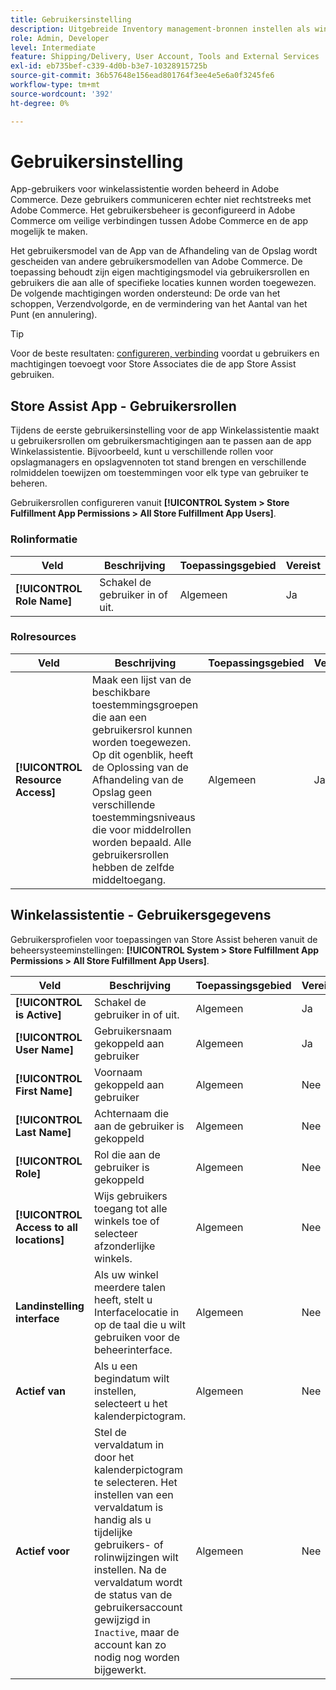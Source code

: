 ```yaml
---
title: Gebruikersinstelling
description: Uitgebreide Inventory management-bronnen instellen als winkels ter ondersteuning van de oplossing Winkelafhandeling voor Adobe Commerce.
role: Admin, Developer
level: Intermediate
feature: Shipping/Delivery, User Account, Tools and External Services
exl-id: eb735bef-c339-4d0b-b3e7-10328915725b
source-git-commit: 36b57648e156ead801764f3ee4e5e6a0f3245fe6
workflow-type: tm+mt
source-wordcount: '392'
ht-degree: 0%

---
```


# Gebruikersinstelling

App-gebruikers voor winkelassistentie worden beheerd in Adobe Commerce. Deze gebruikers communiceren echter niet rechtstreeks met Adobe Commerce. Het gebruikersbeheer is geconfigureerd in Adobe Commerce om veilige verbindingen tussen Adobe Commerce en de app mogelijk te maken.

Het gebruikersmodel van de App van de Afhandeling van de Opslag wordt gescheiden van andere gebruikersmodellen van Adobe Commerce. De toepassing behoudt zijn eigen machtigingsmodel via gebruikersrollen en gebruikers die aan alle of specifieke locaties kunnen worden toegewezen. De volgende machtigingen worden ondersteund: De orde van het schoppen, Verzendvolgorde, en de vermindering van het Aantal van het Punt (en annulering).

>[!TIP]
>
>Voor de beste resultaten: [configureren, verbinding](connect-set-up-service.md) voordat u gebruikers en machtigingen toevoegt voor Store Associates die de app Store Assist gebruiken.

## Store Assist App - Gebruikersrollen

Tijdens de eerste gebruikersinstelling voor de app Winkelassistentie maakt u gebruikersrollen om gebruikersmachtigingen aan te passen aan de app Winkelassistentie. Bijvoorbeeld, kunt u verschillende rollen voor opslagmanagers en opslagvennoten tot stand brengen en verschillende rolmiddelen toewijzen om toestemmingen voor elk type van gebruiker te beheren.

Gebruikersrollen configureren vanuit **[!UICONTROL System > Store Fulfillment App Permissions > All Store Fulfillment App Users]**.

### Rolinformatie

| **Veld** | **Beschrijving** | **Toepassingsgebied** | **Vereist** |
|----------------------------|-------------------------|-----------|--------------|
| **[!UICONTROL Role Name]** | Schakel de gebruiker in of uit. | Algemeen | Ja |

### Rolresources

| **Veld** | **Beschrijving** | **Toepassingsgebied** | **Vereist** |
|----------------------------------|--------------------------------------------------------------------------------------------------------------------------------------------------------------------------------------------------------------------------------------------|-----------|--------------|
| **[!UICONTROL Resource Access]** | Maak een lijst van de beschikbare toestemmingsgroepen die aan een gebruikersrol kunnen worden toegewezen. Op dit ogenblik, heeft de Oplossing van de Afhandeling van de Opslag geen verschillende toestemmingsniveaus die voor middelrollen worden bepaald. Alle gebruikersrollen hebben de zelfde middeltoegang. | Algemeen | Ja |

## Winkelassistentie - Gebruikersgegevens

Gebruikersprofielen voor toepassingen van Store Assist beheren vanuit de beheersysteeminstellingen:  **[!UICONTROL System > Store Fulfillment App Permissions > All Store Fulfillment App Users]**.

| **Veld** | **Beschrijving** | **Toepassingsgebied** | **Vereist** |
|------------------------------------------|-------------------------------------------------------------------------------------------------------------------------------------------------------------------------------------------------------------------------------------------------------------------------|-----------|--------------|
| **[!UICONTROL is Active]** | Schakel de gebruiker in of uit. | Algemeen | Ja |
| **[!UICONTROL User Name]** | Gebruikersnaam gekoppeld aan gebruiker | Algemeen | Ja |
| **[!UICONTROL First Name]** | Voornaam gekoppeld aan gebruiker | Algemeen | Nee |
| **[!UICONTROL Last Name]** | Achternaam die aan de gebruiker is gekoppeld | Algemeen | Nee |
| **[!UICONTROL Role]** | Rol die aan de gebruiker is gekoppeld | Algemeen | Nee |
| **[!UICONTROL Access to all locations]** | Wijs gebruikers toegang tot alle winkels toe of selecteer afzonderlijke winkels. | Algemeen | Nee |
| **Landinstelling interface** | Als uw winkel meerdere talen heeft, stelt u Interfacelocatie in op de taal die u wilt gebruiken voor de beheerinterface. | Algemeen | Nee |
| **Actief van** | Als u een begindatum wilt instellen, selecteert u het kalenderpictogram. | Algemeen | Nee |
| **Actief voor** | Stel de vervaldatum in door het kalenderpictogram te selecteren. Het instellen van een vervaldatum is handig als u tijdelijke gebruikers- of rolinwijzingen wilt instellen. Na de vervaldatum wordt de status van de gebruikersaccount gewijzigd in `Inactive`, maar de account kan zo nodig nog worden bijgewerkt. | Algemeen | Nee |
